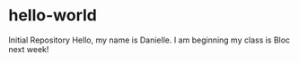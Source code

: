 # hello-world
Initial Repository
Hello, my name is Danielle. I am beginning my class is Bloc next week!
